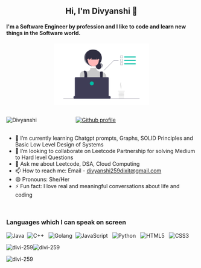 <h2 align="center"> Hi, I'm Divyanshi 👋</h2>

<!--Introduction -->
<p align="center">
    <h4>I'm a Software Engineer by profession and I like to code and learn new things in the Software world.</h4>
</p>
<p align="center">
<img src="https://github.com/divi-259/divi-259/blob/main/home.png" width="50%" align="center"> 
</p>
<br>


<!-- Visitors Badge -->
<div align="left">
    <img src="https://komarev.com/ghpvc/?username=divi-259&label=Profile%20views&color=0e75b6&style=flat" alt="Divyanshi" />
  <span style="margin-left: 100px;"></span>                       
    <a href="https://divi-259.github.io">
        <img src="https://img.shields.io/badge/Check%20out%20my-Portfolio-brightgreen" alt="Github profile"/>
    </a>
</div>
<br>

- 🌱 I’m currently learning Chatgpt prompts, Graphs, SOLID Principles and Basic Low Level Design of Systems
- 👯 I’m looking to collaborate on Leetcode Partnership for solving Medium to Hard level Questions
- 💬 Ask me about Leetcode, DSA, Cloud Computing
- 📫 How to reach me: Email - divyanshi259dixit@gmail.com 
- 😄 Pronouns: She/Her
- ⚡ Fun fact: I love real and meaningful conversations about life and coding

<br />
<!-- Your skills -->

### Languages which I can speak on screen

![Java](https://img.shields.io/badge/java-%23ED8B00.svg?style=for-the-badge&logo=openjdk&logoColor=white)&nbsp;
![C++](https://img.shields.io/badge/c++-%2300599C.svg?style=for-the-badge&logo=c%2B%2B&logoColor=white) &nbsp;
![Golang](https://img.shields.io/badge/golang-%23CD6799.svg?style=for-the-badge&logo=SASS&logoColor=white)&nbsp;
![JavaScript](https://img.shields.io/badge/java&nbsp;Script-%23323330.svg?style=for-the-badge&logo=javascript&logoColor=%23F7DF1E) &nbsp;
![Python](https://img.shields.io/badge/python-3670A0?style=for-the-badge&logo=python&logoColor=ffdd54) &nbsp;
![HTML5](https://img.shields.io/badge/html5-%23E34F26.svg?style=for-the-badge&logo=html5&logoColor=white) &nbsp;
![CSS3](https://img.shields.io/badge/css3-%231572B6.svg?style=for-the-badge&logo=css3&logoColor=white)&nbsp;

<p><img align="left" src="https://github-readme-stats.vercel.app/api/top-langs?username=divi-259&show_icons=true&locale=en&layout=compact" alt="divi-259" /></p>
<p>&nbsp;<img align="left" src="https://github-readme-stats.vercel.app/api?username=divi-259&show_icons=true&locale=en" alt="divi-259" /></p>

<p><img align="left" src="https://github-readme-streak-stats.herokuapp.com/?user=divi-259&" alt="divi-259" /></p>

